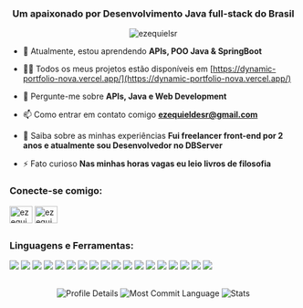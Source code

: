 <h3 align="center">Um apaixonado por Desenvolvimento Java full-stack do Brasil</h3>

<p align="center"> <img src="https://komarev.com/ghpvc/?username=ezequielsr&label=Profile%20views&color=0e75b6&style=flat&theme=gotham" alt="ezequielsr" /> </p>




- 🌱 Atualmente, estou aprendendo **APIs, POO Java  & SpringBoot**

- 👨‍💻 Todos os meus projetos estão disponíveis em [https://dynamic-portfolio-nova.vercel.app/](https://dynamic-portfolio-nova.vercel.app/)

- 💬 Pergunte-me sobre **APIs, Java e Web Development**

- 📫 Como entrar em contato comigo **ezequieldesr@gmail.com**

- 📄 Saiba sobre as minhas experiências **Fui freelancer front-end por 2 anos e atualmente sou Desenvolvedor no DBServer**

- ⚡ Fato curioso **Nas minhas horas vagas eu leio livros de filosofia**

<h3 align="left">Conecte-se comigo:</h3>
<p align="left">
<a href="https://linkedin.com/in/ezequieldesr" target="blank"><img align="center" src="https://raw.githubusercontent.com/rahuldkjain/github-profile-readme-generator/master/src/images/icons/Social/linked-in-alt.svg" alt="ezequieldesr" height="30" width="40" /></a>
<a href="https://instagram.com/ezequiel_sr_" target="blank"><img align="center" src="https://raw.githubusercontent.com/rahuldkjain/github-profile-readme-generator/master/src/images/icons/Social/instagram.svg" alt="ezequiel_sr_" height="30" width="40" /></a>
</p>



##

<h3 align="left">Linguagens e Ferramentas:</h3>
<div align="left">
  
 <img src="https://img.shields.io/badge/HTML5-E34F26?style=for-the-badge&logo=html5&logoColor=white" /> 
 <img src="https://img.shields.io/badge/CSS3-1572B6?style=for-the-badge&logo=css3&logoColor=white" /> 
 <img src="https://img.shields.io/badge/Bootstrap-563D7C?style=for-the-badge&logo=bootstrap&logoColor=white" /> 
 <img src="https://img.shields.io/badge/jQuery-0769AD?style=for-the-badge&logo=jquery&logoColor=white" /> 
 <img src="https://img.shields.io/badge/Node%20js-339933?style=for-the-badge&logo=nodedotjs&logoColor=white" /> 
 <img src="https://img.shields.io/badge/React-20232A?style=for-the-badge&logo=react&logoColor=61DAFB" /> 
 <img src="https://img.shields.io/badge/JavaScript-323330?style=for-the-badge&logo=javascript&logoColor=F7DF1E" /> 
 <img src="https://img.shields.io/badge/java-%23ED8B00.svg?style=for-the-badge&logo=openjdk&logoColor=white)" />
 <img src="https://img.shields.io/badge/Spring_Boot-6DB33F?style=for-the-badge&logo=spring-boot&logoColor=white" />
 <img src="https://img.shields.io/badge/TypeScript-007ACC?style=for-the-badge&logo=typescript&logoColor=white" />
 <img src="https://img.shields.io/badge/MySQL-005C84?style=for-the-badge&logo=mysql&logoColor=white" />
 <img src="https://img.shields.io/badge/Figma-F24E1E?style=for-the-badge&logo=figma&logoColor=white" />
 <img src="https://img.shields.io/badge/Cypress-17202C?style=for-the-badge&logo=cypress&logoColor=white" />
 <img src="https://img.shields.io/badge/Selenium-43B02A?style=for-the-badge&logo=Selenium&logoColor=white" />
 <img src="https://img.shields.io/badge/Tailwind_CSS-38B2AC?style=for-the-badge&logo=tailwind-css&logoColor=white" /> 
 <img src="https://img.shields.io/badge/Express%20js-000000?style=for-the-badge&logo=express&logoColor=white" />
 <img src="https://img.shields.io/badge/Linux-FCC624?style=for-the-badge&logo=linux&logoColor=black" />
 <img src="https://img.shields.io/badge/GIT-E44C30?style=for-the-badge&logo=git&logoColor=white" />
 
  
</div>



##
<div align="center">

  <img src="http://github-profile-summary-cards.vercel.app/api/cards/profile-details?username=EzequielSR&theme=gotham" alt="Profile Details" />
  <img src="http://github-profile-summary-cards.vercel.app/api/cards/most-commit-language?username=EzequielSR&theme=gotham" alt="Most Commit Language" />
  <img src="http://github-profile-summary-cards.vercel.app/api/cards/stats?username=EzequielSR&theme=gotham" alt="Stats" />

</div>

